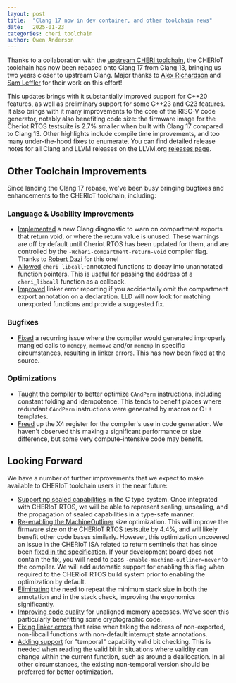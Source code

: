 ```yaml
---
layout: post
title:  "Clang 17 now in dev container, and other toolchain news"
date:   2025-01-23
categories: cheri toolchain
author: Owen Anderson
---
```


Thanks to a collaboration with the [upstream CHERI toolchain](https://github.com/ctsrd-cheri/llvm-project), the CHERIoT toolchain has now been rebased onto Clang 17 from Clang 13, bringing us two years closer to upstream Clang. Major thanks to [Alex Richardson](https://github.com/arichardson) and [Sam Leffler](https://github.com/sleffler/) for their work on this effort!

This updates brings with it substantially improved support for C++20 features, as well as preliminary support for some C++23 and C23 features. It also brings with it many improvements to the core of the RISC-V code generator, notably also benefiting code size: the firmware image for the Cheriot RTOS testsuite is 2.7% smaller when built with Clang 17 compared to Clang 13. Other highlights include compile time improvements, and too many under-the-hood fixes to enumerate. You can find detailed release notes for all Clang and LLVM releases on the LLVM.org [releases page](https://releases.llvm.org).

## Other Toolchain Improvements

Since landing the Clang 17 rebase, we've been busy bringing bugfixes and enhancements to the CHERIoT toolchain, including:

### Language & Usability Improvements

- [Implemented](https://github.com/CHERIoT-Platform/llvm-project/commit/025c5d452e8935ebbe2a09d78fb2a10c1c96a626) a new Clang diagnostic to warn on compartment exports that return void, or where the return value is unused. These warnings are off by default until Cheriot RTOS has been updated for them, and are controlled by the `-Wcheri-compartment-return-void` compiler flag. Thanks to [Robert Dazi](https://github.com/v01dXYZ) for this one!
- [Allowed](https://github.com/CHERIoT-Platform/llvm-project/commit/0de0fb3e8f63be9102c5b5eab1b496415b667ca9) `cheri_libcall`-annotated functions to decay into unannotated function pointers. This is useful for passing the address of a `cheri_libcall` function as a callback.
- [Improved](https://github.com/CHERIoT-Platform/llvm-project/commit/b14e86345d929bf91ab3fb1197ac716dc7ca6e2d) linker error reporting if you accidentally omit the compartment export annotation on a declaration. LLD will now look for matching unexported functions and provide a suggested fix.

### Bugfixes

- [Fixed](https://github.com/CHERIoT-Platform/llvm-project/commit/60b4a582dfc1579b3c08c65d4b6ede961eb267f5) a recurring issue where the compiler would generated improperly mangled calls to `memcpy`, `memmove` and/or `memcmp` in specific circumstances, resulting in linker errors. This has now been fixed at the source.

### Optimizations
- [Taught](https://github.com/CHERIoT-Platform/llvm-project/commit/25ad11d7832237e81ca476d4e3e6bac2defc3fa7) the compiler to better optimize `CAndPerm` instructions, including constant folding and idempotence. This tends to benefit places where redundant `CAndPerm` instructions were generated by macros or C++ templates.
- [Freed](https://github.com/CHERIoT-Platform/llvm-project/commit/8221b74cffbfa03149eb5bab1776280ebb43785f) up the X4 register for the compiler's use in code generation. We haven't observed this making a significant performance or size difference, but some very compute-intensive code may benefit.

## Looking Forward

We have a number of further improvements that we expect to make available to CHERIoT toolchain users in the near future:

- [Supporting sealed capabilities](https://github.com/CHERIoT-Platform/llvm-project/pull/88) in the C type system. Once integrated with CHERIoT RTOS, we will be able to represent sealing, unsealing, and the propagation of sealed capabilities in a type-safe manner.
- [Re-enabling the MachineOutliner](https://github.com/CHERIoT-Platform/llvm-project/issues/46) size optimization. This will improve the firmware size on the CHERIoT RTOS testsuite by 4.4%, and will likely benefit other code bases similarly. However, this optimization uncovered an issue in the CHERIoT ISA related to return sentinels that has since been [fixed in the specification](https://github.com/CHERIoT-Platform/cheriot-sail/issues/85). If your development board does not contain the fix, you will need to pass `-enable-machine-outliner=never` to the compiler. We will add automatic support for enabling this flag when required to the CHERIoT RTOS build system prior to enabling the optimization by default.
- [Eliminating](https://github.com/CHERIoT-Platform/llvm-project/issues/58) the need to repeat the minimum stack size in both the annotation and in the stack check, improving the ergonomics significantly.
- [Improving code quality](https://github.com/CHERIoT-Platform/llvm-project/issues/85) for unaligned memory accesses. We've seen this particularly benefitting some cryptographic code.
- [Fixing linker errors](https://github.com/CHERIoT-Platform/llvm-project/issues/57) that arise when taking the address of non-exported, non-libcall functions with non-default interrupt state annotations.
- [Adding support](https://github.com/CHERIoT-Platform/llvm-project/issues/38) for "temporal" capability valid bit checking. This is needed when reading the valid bit in situations where validity can change within the current function, such as around a deallocation. In all other circumstances, the existing non-temporal version should be preferred for better optimization.